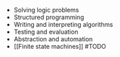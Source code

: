 - Solving logic problems
- Structured programming
- Writing and interpreting algorithms
- Testing and evaluation
- Abstraction and automation
- [[Finite state machines]]
#TODO 